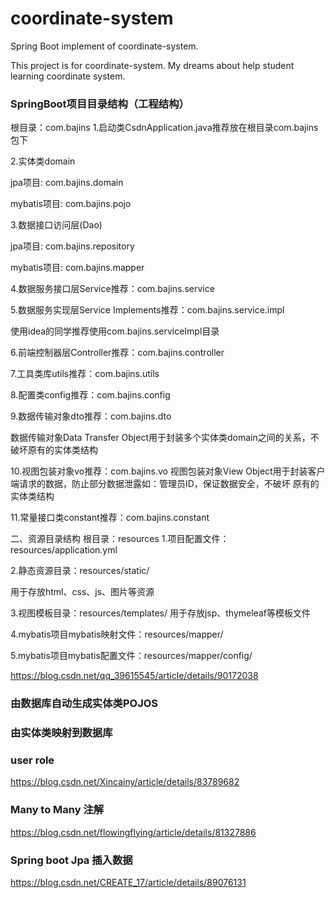# coordinate-system
Spring Boot implement of coordinate-system.


This project is for coordinate-system. My dreams about help student learning coordinate system.

### SpringBoot项目目录结构（工程结构）

根目录：com.bajins
1.启动类CsdnApplication.java推荐放在根目录com.bajins包下

2.实体类domain

jpa项目: com.bajins.domain

mybatis项目: com.bajins.pojo

3.数据接口访问层(Dao)

jpa项目: com.bajins.repository

mybatis项目: com.bajins.mapper

4.数据服务接口层Service推荐：com.bajins.service

5.数据服务实现层Service Implements推荐：com.bajins.service.impl

使用idea的同学推荐使用com.bajins.serviceImpl目录

6.前端控制器层Controller推荐：com.bajins.controller

7.工具类库utils推荐：com.bajins.utils

8.配置类config推荐：com.bajins.config

9.数据传输对象dto推荐：com.bajins.dto

数据传输对象Data Transfer Object用于封装多个实体类domain之间的关系，不破坏原有的实体类结构

10.视图包装对象vo推荐：com.bajins.vo
视图包装对象View Object用于封装客户端请求的数据，防止部分数据泄露如：管理员ID，保证数据安全，不破坏 原有的实体类结构

11.常量接口类constant推荐：com.bajins.constant

二、资源目录结构
根目录：resources
1.项目配置文件：resources/application.yml

2.静态资源目录：resources/static/

用于存放html、css、js、图片等资源

3.视图模板目录：resources/templates/
用于存放jsp、thymeleaf等模板文件

4.mybatis项目mybatis映射文件：resources/mapper/

5.mybatis项目mybatis配置文件：resources/mapper/config/

https://blog.csdn.net/qq_39615545/article/details/90172038


### 由数据库自动生成实体类POJOS


### 由实体类映射到数据库

### user role
https://blog.csdn.net/Xincainy/article/details/83789682

### Many to Many 注解
https://blog.csdn.net/flowingflying/article/details/81327886


### Spring boot Jpa 插入数据
https://blog.csdn.net/CREATE_17/article/details/89076131




